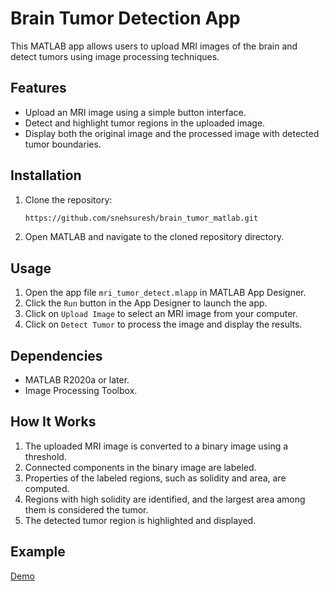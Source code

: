 # Brain Tumor Detection App

This MATLAB app allows users to upload MRI images of the brain and detect tumors using image processing techniques.

## Features

- Upload an MRI image using a simple button interface.
- Detect and highlight tumor regions in the uploaded image.
- Display both the original image and the processed image with detected tumor boundaries.

## Installation

1. Clone the repository:
    ```bash
    https://github.com/snehsuresh/brain_tumor_matlab.git
    ```
2. Open MATLAB and navigate to the cloned repository directory.

## Usage

1. Open the app file `mri_tumor_detect.mlapp` in MATLAB App Designer.
2. Click the `Run` button in the App Designer to launch the app.
3. Click on `Upload Image` to select an MRI image from your computer.
4. Click on `Detect Tumor` to process the image and display the results.

## Dependencies

- MATLAB R2020a or later.
- Image Processing Toolbox.

## How It Works

1. The uploaded MRI image is converted to a binary image using a threshold.
2. Connected components in the binary image are labeled.
3. Properties of the labeled regions, such as solidity and area, are computed.
4. Regions with high solidity are identified, and the largest area among them is considered the tumor.
5. The detected tumor region is highlighted and displayed.

## Example

[Demo](image_url)

